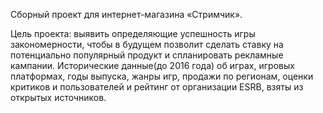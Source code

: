 Сборный проект для интернет-магазина «Стримчик».

Цель проекта: выявить определяющие успешность игры закономерности, чтобы в будущем позволит сделать ставку на потенциально популярный продукт и спланировать рекламные кампании. Исторические данные(до 2016 года) об играх, игровых платформах, годы выпуска, жанры игр, продажи по регионам, оценки критиков и пользователей и рейтинг от организации ESRB, взяты из открытых источников.
